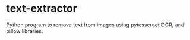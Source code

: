 # text-extractor
Python program to remove text from images using pytesseract OCR, and pillow libraries.
